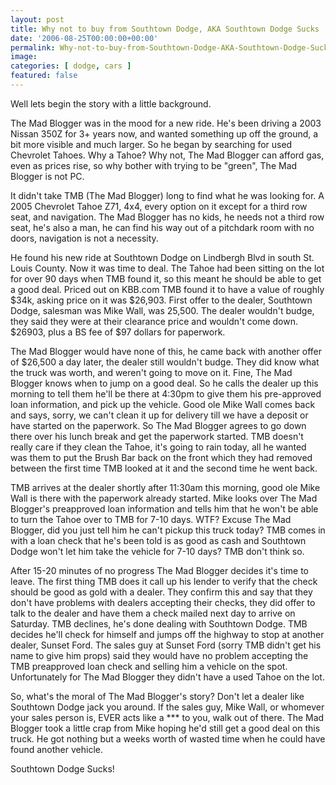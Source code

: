 ```yaml
---
layout: post
title: Why not to buy from Southtown Dodge, AKA Southtown Dodge Sucks
date: '2006-08-25T00:00:00+00:00'
permalink: Why-not-to-buy-from-Southtown-Dodge-AKA-Southtown-Dodge-Sucks
image: 
categories: [ dodge, cars ]
featured: false
---
```

Well lets begin the story with a little background.

The Mad Blogger was in the mood for a new ride. He's been driving a 2003 Nissan 350Z for 3+ years now, and wanted something up off the ground, a bit more visible and much larger. So he began by searching for used Chevrolet Tahoes. Why a Tahoe? Why not, The Mad Blogger can afford gas, even as prices rise, so why bother with trying to be "green", The Mad Blogger is not PC.

It didn't take TMB (The Mad Blogger) long to find what he was looking for. A 2005 Chevrolet Tahoe Z71, 4x4, every option on it except for a third row seat, and navigation. The Mad Blogger has no kids, he needs not a third row seat, he's also a man, he can find his way out of a pitchdark room with no doors, navigation is not a necessity.

He found his new ride at Southtown Dodge on Lindbergh Blvd in south St. Louis County. Now it was time to deal. The Tahoe had been sitting on the lot for over 90 days when TMB found it, so this meant he should be able to get a good deal. Priced out on KBB.com TMB found it to have a value of roughly $34k, asking price on it was $26,903. First offer to the dealer, Southtown Dodge, salesman was Mike Wall, was 25,500. The dealer wouldn't budge, they said they were at their clearance price and wouldn't come down. $26903, plus a BS fee of $97 dollars for paperwork.

The Mad Blogger would have none of this, he came back with another offer of $26,500 a day later, the dealer still wouldn't budge. They did know what the truck was worth, and weren't going to move on it. Fine, The Mad Blogger knows when to jump on a good deal. So he calls the dealer up this morning to tell them he'll be there at 4:30pm to give them his pre-approved loan information, and pick up the vehicle. Good ole Mike Wall comes back and says, sorry, we can't clean it up for delivery till we have a deposit or have started on the paperwork. So The Mad Blogger agrees to go down there over his lunch break and get the paperwork started. TMB doesn't really care if they clean the Tahoe, it's going to rain today, all he wanted was them to put the Brush Bar back on the front which they had removed between the first time TMB looked at it and the second time he went back.

TMB arrives at the dealer shortly after 11:30am this morning, good ole Mike Wall is there with the paperwork already started. Mike looks over The Mad Blogger's preapproved loan information and tells him that he won't be able to turn the Tahoe over to TMB for 7-10 days. WTF? Excuse The Mad Blogger, did you just tell him he can't pickup this truck today? TMB comes in with a loan check that he's been told is as good as cash and Southtown Dodge won't let him take the vehicle for 7-10 days? TMB don't think so.

After 15-20 minutes of no progress The Mad Blogger decides it's time to leave. The first thing TMB does it call up his lender to verify that the check should be good as gold with a dealer. They confirm this and say that they don't have problems with dealers accepting their checks, they did offer to talk to the dealer and have them a check mailed next day to arrive on Saturday. TMB declines, he's done dealing with Southtown Dodge. TMB decides he'll check for himself and jumps off the highway to stop at another dealer, Sunset Ford. The sales guy at Sunset Ford (sorry TMB didn't get his name to give him props) said they would have no problem accepting the TMB preapproved loan check and selling him a vehicle on the spot. Unfortunately for The Mad Blogger they didn't have a used Tahoe on the lot.

So, what's the moral of The Mad Blogger's story? Don't let a dealer like Southtown Dodge jack you around. If the sales guy, Mike Wall, or whomever your sales person is, EVER acts like a *** to you, walk out of there. The Mad Blogger took a little crap from Mike hoping he'd still get a good deal on this truck. He got nothing but a weeks worth of wasted time when he could have found another vehicle.

Southtown Dodge Sucks!
